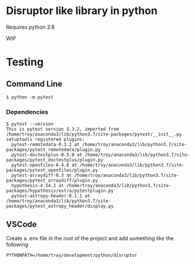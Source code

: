 # Disruptor like library in python

Requires python 3.8

WIP

# Testing

## Command Line

```
$ python -m pytest
```

### Dependencies
```
$ pytest --version
This is pytest version 5.3.2, imported from /home/troy/anaconda3/lib/python3.7/site-packages/pytest/__init__.py
setuptools registered plugins:
  pytest-remotedata-0.3.2 at /home/troy/anaconda3/lib/python3.7/site-packages/pytest_remotedata/plugin.py
  pytest-doctestplus-0.5.0 at /home/troy/anaconda3/lib/python3.7/site-packages/pytest_doctestplus/plugin.py
  pytest-openfiles-0.4.0 at /home/troy/anaconda3/lib/python3.7/site-packages/pytest_openfiles/plugin.py
  pytest-arraydiff-0.3 at /home/troy/anaconda3/lib/python3.7/site-packages/pytest_arraydiff/plugin.py
  hypothesis-4.54.2 at /home/troy/anaconda3/lib/python3.7/site-packages/hypothesis/extra/pytestplugin.py
  pytest-astropy-header-0.1.1 at /home/troy/anaconda3/lib/python3.7/site-packages/pytest_astropy_header/display.py
```

## VSCode

Create a .env file in the root of the project and add something like the following

```
PYTHONPATH=/home/troy/development/python/disruptor
```